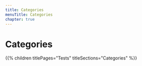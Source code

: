 ```yaml
---
title: Categories
menuTitle: Categories
chapter: true
---
```


# Categories

{{% children titlePages="Tests" titleSections="Categories" %}}
